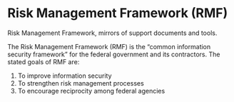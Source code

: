  Risk Management Framework (RMF)
===

Risk Management Framework, mirrors of support documents and tools.

The Risk Management Framework (RMF) is the “common information security framework” for the federal government and its contractors. The stated goals of RMF are:

1. To improve information security
2. To strengthen risk management processes
3. To encourage reciprocity among federal agencies
